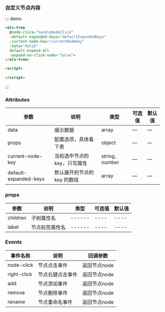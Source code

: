 <script>
  const data2 = [
    {
        "id": "paas_proc",
        "label": "程序",
        "children": [
            {
                "id": "paas_proc_2",
                "label": "流量经营哈哈哈哈哈哈",
                "children": [
                    {
                        "id": "paas_proc_21",
                        "label": "流量经营3u 互动呼呼呼呼",
                        "children": [
                            {
                                "id": "paas_proc_211",
                                "label": "流量经营31说为啥为啥为啥为啥为啥为啥",
                                "children": null
                            }
                        ]
                    }
                ]
            },
            {
                "id": "paas_proc_3",
                "label": "一经程序",
                "children": null
            },
            {
                "id": "paas_proc_4",
                "label": "话单统计",
                "children": null
            },
            {
                "id": "paas_proc_5",
                "label": "短彩信",
                "children": null
            },
            {
                "id": "paas_proc_6",
                "label": "营销活动",
                "children": null
            },
            {
                "id": "paas_proc_7",
                "label": "人均收入",
                "children": null
            },
            {
                "id": "paas_proc_tmp",
                "label": "临时文件夹",
                "children": null
            }
        ]
    }
  ];

  export default {
    methods: {
      handleNodeClick(data) {
        console.log(data);
      },
    },

    data() {
      return {
        data2: [],
        defaultExpandedKeys: ['paas_proc', 'paas_proc_6'],
        currentNodeKey: 'paas_proc'
      };
    },
    created: function(){
      var _self = this;
      _self.data2 = data2
    }
  };
</script>
<style>
.demo-tree .source{
  width:220px;
  height: 300px;
  overflow: auto;
}
</style>
### 自定义节点内容

::: demo 
```html
<elx-tree  
  @node-click="handleNodeClick" 
  :default-expanded-keys="defaultExpandedKeys" 
  :current-node-key="currentNodeKey"
  :data="data2"
  default-expand-all
  :expand-on-click-node="false">
</elx-tree>

<script>
  
</script>
```
:::

### Attributes
| 参数                    | 说明                                       | 类型                          | 可选值  | 默认值   |
| --------------------- | ---------------------------------------- | --------------------------- | ---- | ----- |
| data                  | 展示数据                                     | array                       | —    | —     |
| props                 | 配置选项，具体看下表                               | object                      | —    | —     |
| current-node-key      | 当前选中节点的 key，只写属性                         | string, number              | —    | —     |
| default-expanded-keys | 默认展开的节点的 key 的数组                         | array                       | —    | —     |


### props
| 参数       | 说明                | 类型     | 可选值  | 默认值  |
| -------- | ----------------- | ------ | ---- | ---- |
| children | 子树属性名 | ------ | ---- | ---- |
| label | 节点标签属性名 | ------ | ---- | ---- |

### Events
| 事件名称           | 说明             | 回调参数                                     |
| -------------- | -------------- | ---------------------------------------- |
| node-click | 节点点击事件 | 返回节点node |
| right-click | 节点右键点击事件 | 返回节点node |
| add | 节点添加事件 | 返回节点node |
| remove | 节点删除事件 | 返回节点node |
| rename | 节点重命名事件 | 返回节点node |
